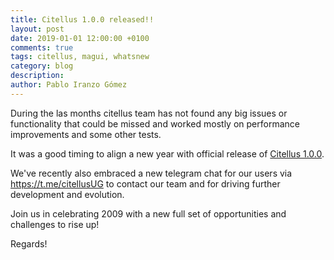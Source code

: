 ```yaml
---
title: Citellus 1.0.0 released!!
layout: post
date: 2019-01-01 12:00:00 +0100
comments: true
tags: citellus, magui, whatsnew
category: blog
description:
author: Pablo Iranzo Gómez
---
```


During the las months citellus team has not found any big issues or functionality that could be missed and worked mostly on performance improvements and some other tests.

It was a good timing to align a new year with official release of [Citellus 1.0.0](https://github.com/citellusorg/citellus/releases/tag/V1.0.0).

We've recently also embraced a new telegram chat for our users via <https://t.me/citellusUG> to contact our team and for driving further development and evolution.

Join us in celebrating 2009 with a new full set of opportunities and challenges to rise up!

Regards!
